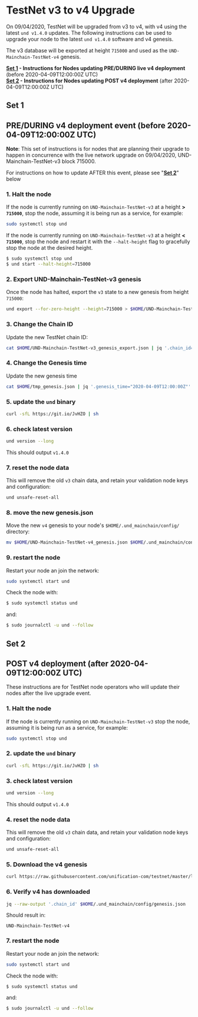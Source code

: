 # TestNet v3 to v4 Upgrade

On 09/04/2020, TestNet will be upgraded from v3 to v4, with v4 using the latest `und v1.4.0` updates. The following instructions can be used to upgrade your node to the latest
`und v1.4.0` software and v4 genesis.

The v3 database will be exported at height `715000` and used as the `UND-Mainchain-TestNet-v4` genesis.

**[Set 1](#set-1) - Instructions for Nodes updating PRE/DURING live v4 deployment** (before 2020-04-09T12:00:00Z UTC)  
**[Set 2](#set-2) - Instructions for Nodes updating POST v4 deployment** (after 2020-04-09T12:00:00Z UTC)

## Set 1
## PRE/DURING v4 deployment event (before 2020-04-09T12:00:00Z UTC)

**Note**: This set of instructions is for nodes that are planning their upgrade to happen in concurrence with the live
network upgrade on 09/04/2020, UND-Mainchain-TestNet-v3 block 715000.

For instructions on how to update AFTER this event, please see "**[Set 2](#set-2)**" below

### 1. Halt the node

If the node is currently running on `UND-Mainchain-TestNet-v3` at a height **> `715000`**, stop the node,
assuming it is being run as a service, for example:

```bash
sudo systemctl stop und
```

If the node is currently running on `UND-Mainchain-TestNet-v3` at a height **< `715000`**, stop the node
and restart it with the `--halt-height` flag to gracefully stop the node at the desired height.

```bash
$ sudo systemctl stop und
$ und start --halt-height=715000
```

### 2. Export UND-Mainchain-TestNet-v3 genesis

Once the node has halted, export the `v3` state to a new genesis from height `715000`:


```bash
und export --for-zero-height --height=715000 > $HOME/UND-Mainchain-TestNet-v3_genesis_export.json
```

### 3. Change the Chain ID

Update the new TestNet chain ID:

```bash
cat $HOME/UND-Mainchain-TestNet-v3_genesis_export.json | jq '.chain_id="UND-Mainchain-TestNet-v4"' > $HOME/tmp_genesis.json
```

### 4. Change the Genesis time

Update the new genesis time 

```bash
cat $HOME/tmp_genesis.json | jq '.genesis_time="2020-04-09T12:00:00Z"' > $HOME/tmp_genesis_2.json && mv $HOME/tmp_genesis_2.json $HOME/UND-Mainchain-TestNet-v4_genesis.json
```

### 5. update the `und` binary

```bash
curl -sfL https://git.io/JvHZO | sh
```

### 6. check latest version

```bash
und version --long
```

This should output `v1.4.0`

### 7. reset the node data

This will remove the old `v3` chain data, and retain your validation node keys and configuration:

```bash
und unsafe-reset-all
```

### 8. move the new genesis.json

Move the new `v4` genesis to your node's `$HOME/.und_mainchain/config/` directory:

```bash
mv $HOME/UND-Mainchain-TestNet-v4_genesis.json $HOME/.und_mainchain/config/genesis.json
```

### 9. restart the node

Restart your node an join the network:

```bash
sudo systemctl start und
```

Check the node with:

```bash
$ sudo systemctl status und
```

and:

```bash
$ sudo journalctl -u und --follow
```

## Set 2
## POST v4 deployment (after 2020-04-09T12:00:00Z UTC)

These instructions are for TestNet node operators who will update their nodes after the live upgrade event.

### 1. Halt the node

If the node is currently running on `UND-Mainchain-TestNet-v3` stop the node,
assuming it is being run as a service, for example:

```bash
sudo systemctl stop und
```

### 2. update the `und` binary

```bash
curl -sfL https://git.io/JvHZO | sh
```

### 3. check latest version

```bash
und version --long
```

This should output `v1.4.0`

### 4. reset the node data

This will remove the old `v3` chain data, and retain your validation node keys and configuration:

```bash
und unsafe-reset-all
```

### 5. Download the v4 genesis

```bash
curl https://raw.githubusercontent.com/unification-com/testnet/master/latest/genesis.json > $HOME/.und_mainchain/config/genesis.json
```

### 6. Verify v4 has downloaded

```bash
jq --raw-output '.chain_id' $HOME/.und_mainchain/config/genesis.json
```

Should result in:

```
UND-Mainchain-TestNet-v4
```

### 7.  restart the node

Restart your node an join the network:

```bash
sudo systemctl start und
```

Check the node with:

```bash
$ sudo systemctl status und
```

and:

```bash
$ sudo journalctl -u und --follow
```

